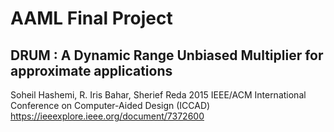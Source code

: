 # AAML Final Project
## DRUM : A Dynamic Range Unbiased Multiplier for approximate applications
Soheil Hashemi, R. Iris Bahar, Sherief Reda
2015 IEEE/ACM International Conference on Computer-Aided Design (ICCAD)
https://ieeexplore.ieee.org/document/7372600

